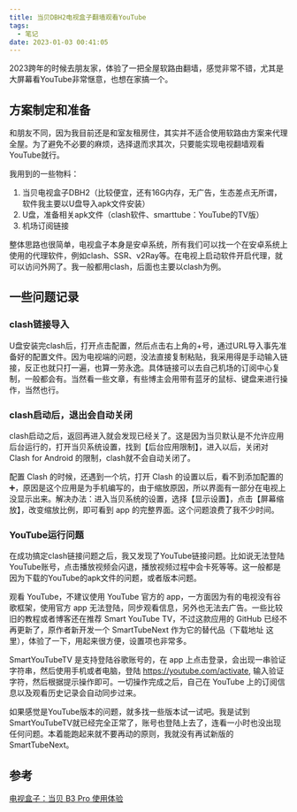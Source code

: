 ```yaml
---
title: 当贝DBH2电视盒子翻墙观看YouTube
tags:
  - 笔记
date: 2023-01-03 00:41:05
---
```


2023跨年的时候去朋友家，体验了一把全屋软路由翻墙，感觉非常不错，尤其是大屏幕看YouTube非常惬意，也想在家搞一个。

<!--more-->
## 方案制定和准备
和朋友不同，因为我目前还是和室友租房住，其实并不适合使用软路由方案来代理全屋。为了避免不必要的麻烦，选择退而求其次，只要能实现电视翻墙观看YouTube就行。

我用到的一些物料：
1. 当贝电视盒子DBH2（比较便宜，还有16G内存，无广告，生态差点无所谓，软件我主要以U盘导入apk文件安装）
2. U盘，准备相关apk文件（clash软件、smarttube：YouTube的TV版）
3. 机场订阅链接

整体思路也很简单，电视盒子本身是安卓系统，所有我们可以找一个在安卓系统上使用的代理软件，例如clash、SSR、v2Ray等。在电视上启动软件开启代理，就可以访问外网了。我一般都用clash，后面也主要以clash为例。

## 一些问题记录

### clash链接导入
U盘安装完clash后，打开点击配置，然后点击右上角的+号，通过URL导入事先准备好的配置文件。因为电视端的问题，没法直接复制粘贴，我采用得是手动输入链接，反正也就只打一遍，也算一劳永逸。具体链接可以去自己机场的订阅中心复制，一般都会有。当然看一些文章，有些博主会用带有蓝牙的鼠标、键盘来进行操作，当然也行。

### clash启动后，退出会自动关闭
clash启动之后，返回再进入就会发现已经关了。这是因为当贝默认是不允许应用后台运行的，打开当贝系统设置，找到【后台应用限制】，进入以后，关闭对 Clash for Android 的限制，clash就不会自动关闭了。

配置 Clash 的时候，还遇到一个坑，打开 Clash 的设置以后，看不到添加配置的➕，原因是这个应用是为手机编写的，由于缩放原因，所以界面有一部分在电视上没显示出来。解决办法：进入当贝系统的设置，选择【显示设置】，点击【屏幕缩放】，改变缩放比例，即可看到 app 的完整界面。这个问题浪费了我不少时间。

### YouTube运行问题
在成功搞定clash链接问题之后，我又发现了YouTube链接问题。比如说无法登陆YouTube账号，点击播放视频会闪退，播放视频过程中会卡死等等。这一般都是因为下载的YouTube的apk文件的问题，或者版本问题。

观看 YouTube，不建议使用 YouTube 官方的 app，一方面因为有的电视没有谷歌框架，使用官方 app 无法登陆，同步观看信息，另外也无法去广告。一些比较旧的教程或者博客还在推荐 Smart YouTube TV，不过这款应用的 GitHub 已经不再更新了，原作者新开发一个 SmartTubeNext 作为它的替代品（下载地址 这里），体验了一下，用起来很方便，设置项也非常多。

SmartYouTubeTV 是支持登陆谷歌账号的，在 app 上点击登录，会出现一串验证字符串，然后使用手机或者电脑，登陆 https://youtube.com/activate, 输入验证字符，然后根据提示操作即可。一切操作完成之后，自己在 YouTube 上的订阅信息以及观看历史记录会自动同步过来。

如果感觉是YouTube版本的问题，就多找一些版本试一试吧。我是试到SmartYouTubeTV就已经完全正常了，账号也登陆上去了，连看一小时也没出现任何问题。本着能跑起来就不要再动的原则，我就没有再试新版的SmartTubeNext。

## 参考
[电视盒子：当贝 B3 Pro 使用体验](https://jdhao.github.io/2021/06/20/dangbei_b3_pro_hands_on/)